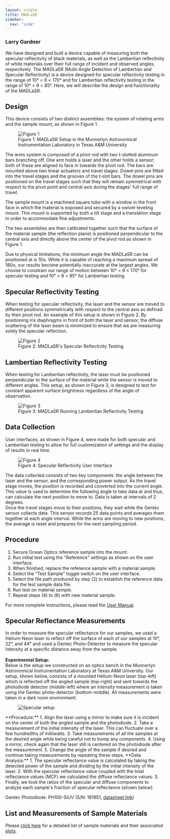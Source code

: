 ```yaml
---
layout: single
title: MADLaSR
sidebar:
  nav: "side"
---
```

### Larry Gardner  
We have designed and built a device capable of measuring both the specular reflectivity of black materials, as well as the Lambertian reflectivity of white materials over their full range of incident and observed angles, respectively. The MADLaSR (Multi-Angle Detection of Lambertian and Specular Reflectivity) is a device designed for specular reflectivity testing in the range of 10° < θ < 170° and for Lambertian reflectivity testing in the range of 10° < θ < 85°. Here, we will describe the design and functionality of the MADLaSR.  

## Design  
This device consists of two distinct assemblies: the system of rotating arms and the sample mount, as shown in Figure 1.  

<figure>
  <img src="../assets/madlasr1.jpg" alt="Figure 1">
  <figcaption>Figure 1: MADLaSR Setup in the Munnerlyn Astronomical Instrumentation Laboratory in Texas A&M University</figcaption>
</figure>

The arms system is composed of a pivot rod with two t-slotted aluminum bars branching off. One arm holds a laser and the other holds a sensor; both of these are aligned to face in towards the pivot rod. The bars are mounted above two linear actuators and travel stages. Dowel pins are fitted into the travel stages and the grooves of the t-slot bars. The dowel pins are positioned on the travel stages such that they will remain symmetrical with respect to the pivot point and central axis during the stages' full range of travel.

The sample mount is a machined square tube with a window in the front face in which the material is exposed and secured by a swivel-leveling mount. This mount is supported by both a tilt stage and a translation stage in order to accommodate fine adjustments.

The two assemblies are then calibrated together such that the surface of the material sample (the reflection plane) is positioned perpendicular to the central axis and directly above the center of the pivot rod as shown in Figure 1.

Due to physical limitations, the minimum angle the MADLaSR can be positioned at is 10o. While it is capable of reaching a maximum spread of 180o, our results become potentially inaccurate at the largest angles. We choose to constrain our range of motion between 10° < θ < 170° for specular testing and 10° < θ < 85° for Lambertian testing.

## Specular Reflectivity Testing  
When testing for specular reflectivity, the laser and the sensor are moved to different positions symmetrically with respect to the central axis as defined by their pivot rod. An example of this setup is shown in Figure 2. By positioning iris diaphragms in front of both the laser and sensor, the diffuse scattering of the laser beam is minimized to ensure that we are measuring solely the specular reflection.  

<figure>
  <img src="../assets/madlasr2.jpg" alt="Figure 2">
  <figcaption>Figure 2: MADLaSR's Specular Reflectivity Testing</figcaption>
</figure>

## Lambertian Reflectivity Testing  
When testing for Lambertian reflectivity, the laser must be positioned perpendicular to the surface of the material while the sensor is moved to different angles. This setup, as shown in Figure 3, is designed to test for constant apparent surface brightness regardless of the angle of observation.  

<figure>
  <img src="../assets/madlasr3.jpg" alt="Figure 3">
  <figcaption>Figure 3: MADLaSR Running Lambertian Reflectivity Testing</figcaption>
</figure>

## Data Collection  
User interfaces, as shown in Figure 4, were made for both specular and Lambertian testing to allow for full customization of settings and the display of results in real time.  

<figure>
  <img src="../assets/madlasr4.jpg" alt="Figure 4">
  <figcaption>Figure 4: Specular Reflectivity User Interface</figcaption>
</figure>

The data collected consists of two key components: the angle between the laser and the sensor, and the corresponding power output. As the travel stage moves, the position is recorded and converted into the current angle. This value is used to determine the following angle to take data at and thus, can calculate the next position to move to. Data is taken at intervals of 2 degrees.  
Once the travel stages move to their positions, they wait while the Gentec sensor collects data. This sensor records 25 data points and averages them together at each angle interval. While the arms are moving to new positions, the average is reset and prepares for the next sampling period.  

## Procedure

1. Secure Ocean Optics reference sample into the mount.  
2. Run initial test using the "Reference" settings as shown on the user interface.  
3. When finished, replace the reference sample with a material sample.  
4. Select the "Test Sample" toggle switch on the user interface.  
5. Select the file path produced by step (2) to establish the reference data for the test sample data file.  
6. Run test on material sample.  
7. Repeat steps (4) to (6) with new material sample.  

For more complete instructions, please read the <a href="../madlasr_usermanual/">User Manual</a>.  


## Specular Reflectance Measurements  
In order to measure the specular reflectance for our samples, we used a Helium-Neon laser to reflect off the surface of each of our samples at 10°, 22°, and 44° and used a Gentec Photo-Detector to measure the specular intensity at a specific distance away from the sample.  
<br>
**Experimental Setup:**  
Below is the setup we constructed on an optics bench in the Munnerlyn Astronomical Instrumentation Laboratory at Texas A&M University. Our setup, shown below, consists of a mounted Helium-Neon laser (top-left) which is reflected off the angled sample (top-right) and sent towards the photodiode detector (middle-left) where an intensity measurement is taken using the Gentec photo-detector (bottom-middle). All measurements were taken in a dark room environment.
<figure style='max-width: 60%'>
  <img src="../assets/specularsetup.jpg" alt="Specular setup">
</figure>
**Procedure:**  
1. Align the laser using a mirror to make sure it is incident on the center of both the angled sample and the photodiode.  
2. Take a measurement of the initial intensity of the laser. This can fluctuate over a few hundredths of milliwatts.  
3. Take measurements of all the samples at the desired angle while being careful not to bump any components.  
4. Using a mirror, check again that the laser still is centered on the photodiode after the measurement.  
5. Change the angle of the sample if desired and continue taking measurements by repeating these steps.  
**Data Analysis:**  
1. The specular reflectance value is calculated by taking the detected power of the sample and dividing by the initial intensity of the laser.
2. With the specular reflectance value coupled with the total reflectance values (MCF) we calculated the diffuse reflectance values.
3. Finally, we took the ratios of the specular and diffuse components to analyze each sample's fraction of specular reflectance (shown below).

Gentec Photodiode: PH100-SiUV (S/N: 181951, <a href="../assets/PH_2012_V1.0.pdf">datasheet link</a>)

## List and Measurements of Sample Materials
Please <a href="../samples/">click here</a> for a detailed list of sample materials and their associated <a href="../reflectance_plots/">plots</a>.
